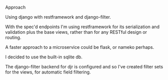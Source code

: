 Approach

Using django with restframework and django-filter.

With the spec'd endpoints I'm using restframework for its serialization and validation
plus the base views, rather than for any RESTful design or routing.
 
A faster approach to a microservice could be flask, or nameko perhaps.

I decided to use the built-in sqlite db.

The django-filter backend for djr is configured and so I've created filter sets for the views,
for automatic field filtering.
